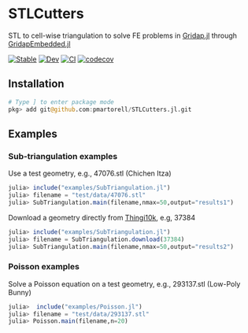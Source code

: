 # STLCutters

STL to cell-wise triangulation to solve FE problems in [Gridap.jl](https://github.com/gridap/Gridap.jl) through [GridapEmbedded.jl](https://github.com/gridap/GridapEmbedded.jl)


[![Stable](https://img.shields.io/badge/docs-stable-blue.svg)](https://pmartorell.github.io/STLCutters.jl/stable)
[![Dev](https://img.shields.io/badge/docs-dev-blue.svg)](https://pmartorell.github.io/STLCutters.jl/dev)
[![CI](https://github.com/pmartorell/STLCutters.jl/workflows/CI/badge.svg)](https://github.com/pmartorell/STLCutters.jl/actions?query=workflow%3ACI)
[![codecov](https://codecov.io/gh/pmartorell/STLCutters.jl/branch/master/graph/badge.svg?token=4mowFw2RKC)](https://codecov.io/gh/pmartorell/STLCutters.jl)


## Installation

```julia
# Type ] to enter package mode
pkg> add git@github.com:pmartorell/STLCutters.jl.git
```


## Examples

### Sub-triangulation examples

Use a test geometry, e.g., 47076.stl (Chichen Itza)
```julia
julia> include("examples/SubTriangulation.jl")
julia> filename = "test/data/47076.stl"
julia> SubTriangulation.main(filename,nmax=50,output="results1")
```

Download a geometry directly from [Thingi10k](https://ten-thousand-models.appspot.com/), e.g, 37384
```julia
julia> include("examples/SubTriangulation.jl")
julia> filename = SubTriangulation.download(37384)
julia> SubTriangulation.main(filename,nmax=50,output="results2")
```

### Poisson examples

Solve a Poisson equation on a test geometry, e.g., 293137.stl (Low-Poly Bunny)
 ```julia
julia>  include("examples/Poisson.jl")
julia> filename = "test/data/293137.stl"
julia> Poisson.main(filename,n=20)
```
